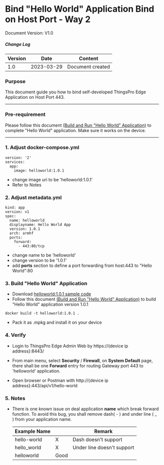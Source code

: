 # Bind "Hello World" Application Bind on Host Port - Way 2

Document Version: V1.0

##### Change Log

| Version | Date       | Content          |
| ------- | ---------- | ---------------- |
| 1.0     | 2023-03-29 | Document created |

### Purpose

This document guide you how to bind self-developed ThingsPro Edge Application on Host Port 443.

------

### Pre-requirement

Please follow this document <a href="https://github.com/TPE-TIGER/AIG301-501-Application-Development/blob/main/documents/Build%20and%20Run%20Hello%20World%20Application-python3.md">(Build and Run "Hello World" Application)</a> to complete "Hello World" application. Make sure it works on the device.

------

### 1. Adjust docker-compose.yml

```
version: '2'
services:
  app:
    image: helloworld:1.0.1

```

- change image uri to be 'helloworld:1.0.1'
- Refer to Notes 

### 2. Adjust metadata.yml

```
kind: app
version: v1
spec:
  name: helloworld
  displayname: Hello World App
  version: 1.0.1
  arch: armhf
  ports:
    forward:
      - 443:80/tcp
```

- change name to be 'helloworld'
- change version to be '1.0.1'
- add **ports** section to define a port forwarding from host:443 to "Hello World":80

### 3. Build "Hello World" Application

- Download <a href="https://github.com/TPE-TIGER/AIG301-501-Application-Development/blob/main/samples/TPE-App/Python3/HelloWorldApp101/HelloWorldApp101.zip">helloworld:1.0.1 sample code</a>
- Follow this document <a href="https://github.com/TPE-TIGER/AIG301-501-Application-Development/blob/main/documents/Build%20and%20Run%20Hello%20World%20Application-python3.md">(Build and Run "Hello World" Application)</a> to build "Hello World" application version 1.0.1

```
docker build -t helloworld:1.0.1 .
```

- Pack it as .mpkg and install it on your device

### 4. Verify

- Login to ThingsPro Edge Admin Web by https://{device ip address}:8443/

- From main menu, select **Security** / **Firewall**, on **System Default** page, there shall be one **Forward** entry for routing Gateway port 443 to 'helloworld' application.

- Open browser or Postman with http://{device ip address}:443/api/v1/hello-world

  

### 5. Notes

- There is one known issue on deal application **name** which break forward function. To avoid this bug, you shall remove dash( - ) and under line ( _ ) from your application name.

  | Example Name |      | Remark                     |
  | ------------ | ---- | -------------------------- |
  | hello-world  | X    | Dash doesn't support       |
  | hello_world  | X    | Under line doesn't support |
  | helloworld   | Good |                            |

  

